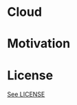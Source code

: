 # Cloud

# Motivation

# License

[See LICENSE](https://github.com/Building-Castles-in-the-Cloud/cloud/blob/master/LICENSE.md)
